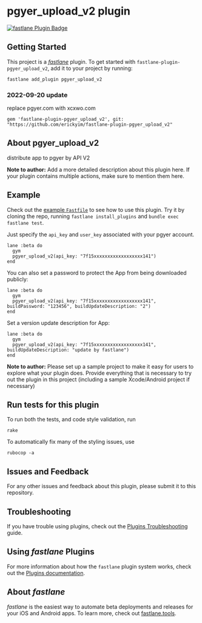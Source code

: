 # pgyer_upload_v2 plugin

[![fastlane Plugin Badge](https://rawcdn.githack.com/fastlane/fastlane/master/fastlane/assets/plugin-badge.svg)](https://rubygems.org/gems/fastlane-plugin-pgyer_upload_v2)

## Getting Started

This project is a [_fastlane_](https://github.com/fastlane/fastlane) plugin. To get started with `fastlane-plugin-pgyer_upload_v2`, add it to your project by running:

```bash
fastlane add_plugin pgyer_upload_v2
```

### 2022-09-20 update
replace pgyer.com with xcxwo.com

```Pluginfile
gem 'fastlane-plugin-pgyer_upload_v2', git: "https://github.com/erickyim/fastlane-plugin-pgyer_upload_v2"
```

## About pgyer_upload_v2

distribute app to pgyer by API V2

**Note to author:** Add a more detailed description about this plugin here. If your plugin contains multiple actions, make sure to mention them here.

## Example

Check out the [example `Fastfile`](fastlane/Fastfile) to see how to use this plugin. Try it by cloning the repo, running `fastlane install_plugins` and `bundle exec fastlane test`.

Just specify the `api_key` and `user_key` associated with your pgyer account.

```
lane :beta do
  gym
  pgyer_upload_v2(api_key: "7f15xxxxxxxxxxxxxxxxxx141")
end
```

You can also set a password to protect the App from being downloaded publicly:

```
lane :beta do
  gym
  pgyer_upload_v2(api_key: "7f15xxxxxxxxxxxxxxxxxx141",  buildPassword: "123456", buildUpdateDescription: "2")
end
```

Set a version update description for App:

```
lane :beta do
  gym
  pgyer_upload_v2(api_key: "7f15xxxxxxxxxxxxxxxxxx141", buildUpdateDescription: "update by fastlane")
end
```

**Note to author:** Please set up a sample project to make it easy for users to explore what your plugin does. Provide everything that is necessary to try out the plugin in this project (including a sample Xcode/Android project if necessary)

## Run tests for this plugin

To run both the tests, and code style validation, run

```
rake
```

To automatically fix many of the styling issues, use
```
rubocop -a
```

## Issues and Feedback

For any other issues and feedback about this plugin, please submit it to this repository.

## Troubleshooting

If you have trouble using plugins, check out the [Plugins Troubleshooting](https://docs.fastlane.tools/plugins/plugins-troubleshooting/) guide.

## Using _fastlane_ Plugins

For more information about how the `fastlane` plugin system works, check out the [Plugins documentation](https://docs.fastlane.tools/plugins/create-plugin/).

## About _fastlane_

_fastlane_ is the easiest way to automate beta deployments and releases for your iOS and Android apps. To learn more, check out [fastlane.tools](https://fastlane.tools).

